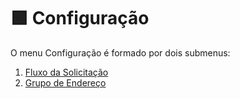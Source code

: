 # 🟩 Configuração

O menu Configuração é formado por dois submenus:

1. [Fluxo da Solicitação](fluxo-de-solicitacao.md)
2. [Grupo de Endereço](grupo-de-endereco.md)
